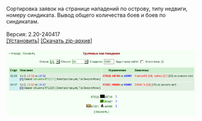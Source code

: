 Сортировка заявок на странице нападений по острову, типу недвиги, номеру синдиката. Вывод общего количества боев и боев по синдикатам.
<br>
<br>
Версия: 2.20-240417
<br>
[[Установить]](https://raw.githubusercontent.com/MyRequiem/comfortablePlayingInGW/master/separatedScripts/SortSyndWars/sortSyndWars.user.js) [[Скачать zip-архив]](https://raw.githubusercontent.com/MyRequiem/comfortablePlayingInGW/master/separatedScripts/SortSyndWars/sortSyndWars.user.js.zip)
<br>
<br>
![SortSyndWars](https://raw.githubusercontent.com/MyRequiem/comfortablePlayingInGW/master/imgs/SortSyndWars/screen.png)
<br>
